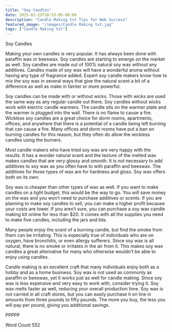 ```yaml
---
title: "Soy Candles"
date: 2025-02-25T10:53:05-08:00
description: "Candle Making txt Tips for Web Success"
featured_image: "/images/Candle Making txt.jpg"
tags: ["Candle Making txt"]
---
```


Soy Candles

Making your own candles is very popular. It has always been done with paraffin wax or beeswax. Soy candles are starting to emerge on the market as well. Soy candles are made out of 100% natural soy wax without any additives. Candles made of soy wax will have a wonderful aroma without having any type of fragrance added. Expert soy candle makers know how to mix the soy wax in several ways that give the natural scent a bit of a difference as well as make in fainter or more powerful.

Soy candles can be made with or without wicks. Those with wicks are used the same way as any regular candle out there. Soy candles without wicks work with electric candle warmers. The candle sits on the warmer plate and the warmer is plugged into the wall. There is no flame to cause a fire. Wickless soy candles are a great choice for dorm rooms, apartments, offices, and anywhere that there is a potential of a candle being left burning that can cause a fire. Many offices and dorm rooms have put a ban on burning candles for this reason, but they often do allow the wickless candles using the burners.

Most candle makers who have tried soy wax are very happy with the results. It has a wonder natural scent and the texture of the melted wax makes candles that are very glossy and smooth. It is not necessary to add additives to soy wax as you often have to with paraffin and beeswax. The additives for those types of wax are for hardness and gloss. Soy wax offers both on its own.

Soy wax is cheaper than other types of wax as well. If you want to make candles on a tight budget, this would be the way to go. You will save money on the wax and you won’t need to purchase additives or scents. If you are planning to make soy candles to sell, you can make a higher profit because your costs are lower. If you aren’t sure, you can purchase a soy wax candle making kit online for less than $20. It comes with all the supplies you need to make five candles, including the jars and lids.

Many people enjoy the scent of a burning candle, but find the smoke from them can be irritating. This is especially true of individuals who are on oxygen, have bronchitis, or even allergy sufferers. Since soy wax is all natural, there is no smoke or irritates in the air from it. This makes soy wax candles a great alternative for many who otherwise wouldn’t be able to enjoy using candles. 

Candle making is an excellent craft that many individuals enjoy both as a hobby and as a home business. Soy wax is not used as commonly as paraffin or beeswax, yet it works just as well for candle making. Since soy wax is less expensive and very easy to work with, consider trying it. Soy wax melts faster as well, reducing your overall production time. Soy wax is not carried in all craft stores, but you can easily purchase it on line in amounts from three pounds to fifty pounds. The more you buy, the less you will pay per pound, giving you additional savings. 

PPPPP

Word Count 552
 

